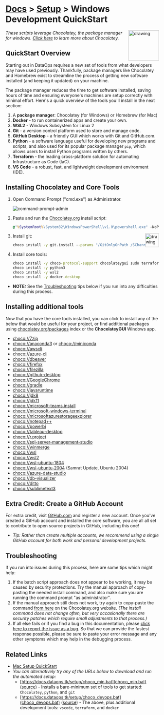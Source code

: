 # [Docs](../README.md) > [Setup](../setup/index.html) > Windows Development QuickStart

<!-- markdownlint-disable MD033 - no-inline-html -->

<a href="chocolatey.org"><img src="https://chocolatey.org/content/images/logo_square.svg" alt="drawing" width="100" style="float: right"/></a>

<!-- markdownlint-capture -->
<!-- markdownlint-disable -->
<!-- markdownlint-restore -->

_These scripts leverage Chocolatey, the package manager for windows. [Click here](https://chocolatey.org/why-chocolatey) to learn more about Chocolatey._

## QuickStart Overview

Starting out in DataOps requires a new set of tools from what developers may have used previously. Thankfully, package managers like Chocolatey and Homebrew exist to streamline the process of getting new software installed (and keeping it updated) on your machine.

The package manager reduces the time to get software installed, saving hours of time and ensuring everyone's machines are setup correctly with minimal effort. Here's a quick overview of the tools you'll install in the next section:

1. A **package manager**: Chocolatey (for Windows) or Homebrew (for Mac)
2. **Docker** - to run containerized apps and create your own.
3. **WSL2** - Windows Subsystem for Linux 2
4. **Git** - a version control platform used to store and manage code.
5. **GitHub Desktop** - a friendly GUI which works with Git and GitHub.com.
6. **Python** - a software language useful for developing new programs and scripts, and also used for its popular package manager `pip`, which allows users to install Python programs written by others.
7. **Terraform** - the leading cross-platform solution for automating Infrastructure as Code (IaC).
8. **VS Code** - a robust, fast, and lightweight development environment (IDE).

## Installing Chocolatey and Core Tools

1. Open Command Prompt ("cmd.exe") as Administrator.

    ![command-prompt-admin](../labs/resources/command-prompt-admin.gif)

2. Paste and run the [Chocolatey.org](https://chocolatey.org/docs/installation#install-with-cmdexe) install script:

    ```cmd
    @"%SystemRoot%\System32\WindowsPowerShell\v1.0\powershell.exe" -NoProfile -InputFormat None -ExecutionPolicy Bypass -Command " [System.Net.ServicePointManager]::SecurityProtocol = 3072; iex ((New-Object System.Net.WebClient).DownloadString('https://chocolatey.org/install.ps1'))" && SET "PATH=%PATH%;%ALLUSERSPROFILE%\chocolatey\bin"
    ```

    <a href="https://git-scm.com/"><img src="https://git-scm.com/images/logo@2x.png" alt="drawing" width="45" style="float: right"/></a>

3. Install git:

    ```cmd
    choco install -y git.install --params "/GitOnlyOnPath /SChannel /NoAutoCrlf /WindowsTerminal"
    ```

4. Install core tools:

    ```cmd
    choco install -y choco-protocol-support chocolateygui sudo terraform vscode github-desktop
    choco install -y python3
    choco install -y wsl2
    choco install -y docker-desktop
    ```

- **NOTE:** See the [Troubleshooting](#troubleshooting) tips below if you run into any difficulties during this process.

## Installing additional tools

Now that you have the core tools installed, you can click to install any of the below that would be useful for your project, or find additional packages using [chocolatey.org/packages](https://chocolatey.org/packages) index or the **ChocolateyGUI** Windows app.

- [choco://7zip](choco://7zip)
- [choco://anaconda3](choco://anaconda3) or [choco://miniconda](choco://miniconda)
- [choco://awscli](choco://awscli)
- [choco://azure-cli](choco://azure-cli)
- [choco://dbeaver](choco://dbeaver)
- [choco://firefox](choco://firefox)
- [choco://filezilla](choco://filezilla)
- [choco://github-desktop](choco://github-desktop)
- [choco://GoogleChrome](choco://GoogleChrome)
- [choco://gradle](choco://gradle)
- [choco://javaruntime](choco://javaruntime)
- [choco://jdk8](choco://jdk8)
- [choco://jdk11](choco://jdk11)
- [choco://microsoft-teams.install](choco://microsoft-teams.install)
- [choco://microsoft-windows-terminal](choco://microsoft-windows-terminal)
- [choco://microsoftazurestorageexplorer](choco://microsoftazurestorageexplorer)
- [choco://notepad++](choco://notepadplusplus)
- [choco://powerbi](choco://powerbi)
- [choco://tableau-desktop](choco://tableau-desktop)
- [choco://r.project](choco://r.project)
- [choco://sql-server-management-studio](choco://sql-server-management-studio)
- [choco://winmerge](choco://winmerge)
- [choco://wsl](choco://wsl)
- [choco://wsl2](choco://wsl2)
- [choco://wsl-ubuntu-1804](choco://wsl-ubuntu-1804)
- [choco://wsl-ubuntu-2004](choco://wsl-ubuntu-2004) (Samrat Update, Ubuntu 2004)
- [choco://azure-data-studio](choco://azure-data-studio)
- [choco://db-visualizer](choco://db-visualizer)
- [choco://ditto](choco://ditto)
- [choco://sublimetext3](choco://sublimetext3)

## Extra Credit: Create a GitHub Account

For extra credit, visit [GitHub.com](https://github.com/) and register a new account. Once you've created a GitHub account and installed the core software, you are all all set to contribute to open source projects in GitHub, including this one!

- _Tip: Rather than create multiple accounts, we recommend using a single GitHub account for both work and personal development projects._

## Troubleshooting

If you run into issues during this process, here are some tips which might help:

1. If the batch script approach does not appear to be working, it may be caused by security protections. Try the manual approach of copy-pasting the needed install command, and also make sure you are running the command prompt "as administrator".
2. If the manual approach still does not work, try again to copy-paste the command [from here](https://chocolatey.org/docs/installation#install-with-cmdexe) on the Chocolatey.org website. _(The install command does not change often, but very occasionally there are security patches which require small adjustments to that process.)_
3. If all else fails or if you find a bug in this documentation, please [click here to report the issue as a bug](https://github.com/slalom-ggp/dataops-docs/issues/new). So that we can provide the fastest response possible, please be sure to paste your error message and any other symptoms which may help in the debugging process.

## Related Links

- [Mac Setup QuickStart](mac.md)
- _You can alternatively try any of the URLs below to download and run the automated setup:_
  - [https://docs.dataops.tk/setup/choco_min.bat](choco_min.bat) ([source](https://github.com/slalom-ggp/dataops-docs/blob/master/setup/choco_min.bat)) - Installs a bare-minimum set of tools to get started: `Chocolatey`, `python`, and `git`
  - [https://docs.dataops.tk/setup/choco_devops.bat](choco_devops.bat) ([source](https://github.com/slalom-ggp/dataops-docs/blob/master/setup/choco_devops.bat)) - The above, plus additional development tools: `vscode`, `terraform`, and `docker`
